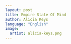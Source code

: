 ```yaml
---
layout: post
title: Empire State Of Mind
author: Alicia Keys
language: "English"
image:
  artist: alicia-keys.png
---
```

